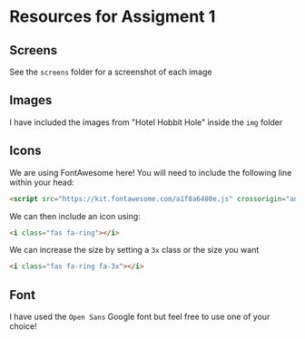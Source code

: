 # Resources for Assigment 1

## Screens
See the `screens` folder for a screenshot of each image

## Images
I have included the images from "Hotel Hobbit Hole" inside the `img` folder

## Icons
We are using FontAwesome here! You will need to include the following line within your head:

```html
<script src="https://kit.fontawesome.com/a1f8a6480e.js" crossorigin="anonymous"></script>
```

We can then include an icon using:

```html
<i class="fas fa-ring"></i>
```

We can increase the size by setting a `3x` class or the size you want

```html
<i class="fas fa-ring fa-3x"></i>
```

## Font
I have used the `Open Sans` Google font but feel free to use one of your choice!